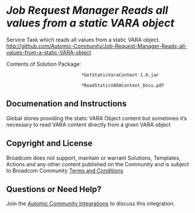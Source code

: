 *Job Request Manager Reads all values from a static VARA object*
=============


Service Task which reads all values from a static VARA object.
http://github.com/Automic-Community/Job-Request-Manager-Reads-all-values-from-a-static-VARA-object

<!-- List of attached files -->
Contents of Solution Package:

						
								*GetStaticVaraContent-1.0.jar
								
								*ReadStaticVARAContent_Docu.pdf
								
						


Documenation and Instructions
---

<p class="MsoNormal"><span>Global stores providing the static VARA Object content but sometimes it&rsquo;s necessary to read VARA content directly from a given VARA object</span></p>

Copyright and License
---

Broadcom does not support, maintain or warrant Solutions, Templates, Actions and any other content published on the Community and is subject to Broadcom Community [Terms and Conditions](https://community.broadcom.com/termsandconditions)


Questions or Need Help? 
---
Join the [Automic Community Integrations](https://community.broadcom.com/communities/community-home?CommunityKey=83e49dd4-b93e-464a-a343-2bb1e51c13ec) to discuss this integration.
